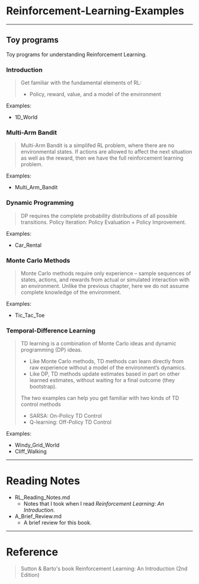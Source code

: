 # Reinforcement-Learning-Examples

---
## Toy programs

Toy programs for understanding Reinforcement Learning.

### Introduction

> Get familiar with the fundamental elements of RL: 
> - Policy, reward, value, and a model of the environment

Examples: 
- 1D_World

### Multi-Arm Bandit
> Multi-Arm Bandit is a simplifed RL problem, where there are no environmental states. If actions are allowed to affect the next situation as well as the reward, then we have the full reinforcement learning problem.

Examples: 
- Multi_Arm_Bandit

### Dynamic Programming
> DP requires the complete probability distributions of all possible transitions.
> Policy Iteration: Policy Evaluation + Policy Improvement.

Examples: 
- Car_Rental

### Monte Carlo Methods
> Monte Carlo methods require only experience – sample sequences of states, actions, and rewards from actual or simulated interaction with an environment. Unlike the previous chapter, here we do not assume complete knowledge of the environment.

Examples: 
- Tic_Tac_Toe

### Temporal-Difference Learning
> TD learning is a combination of Monte Carlo ideas and dynamic programming (DP) ideas.
> - Like Monte Carlo methods, TD methods can learn directly from raw experience without a model of the environment’s dynamics.
> - Like DP, TD methods update estimates based in part on other learned estimates, without waiting for a final outcome (they bootstrap).
> 
> The two examples can help you get familiar with two kinds of TD control methods
> - SARSA: On-Policy TD Control
> - Q-learning: Off-Policy TD Control

Examples: 
- Windy_Grid_World
- Cliff_Walking

---

# Reading Notes
- RL_Reading_Notes.md
  - Notes that I took when I read _Reinforcement Learning: An Introduction_.
- A_Brief_Review.md
  - A brief review for this book.

---

# Reference
> Sutton & Barto's book Reinforcement Learning: An Introduction (2nd Edition)
